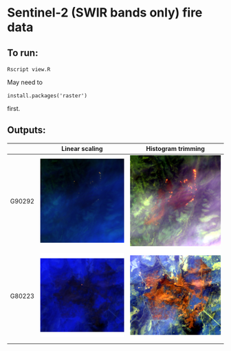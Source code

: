 # Sentinel-2 (SWIR bands only) fire data

## To run:
```
Rscript view.R
```

May need to 
```
install.packages('raster') 
```
first.

## Outputs:

|   | Linear scaling  | Histogram trimming  |
|---|---|---|
| G90292  | <img src="png/G90292_20230514.tif_scaled.png" width="650">  | <img src="png/G90292_20230514.tif_trimmed.png" width="650"> |
| G80223  | <img src="png/G80223_20230513.tif_scaled.png" width="650"> | <img src="png/G80223_20230513.tif_trimmed.png" width="650"> |

